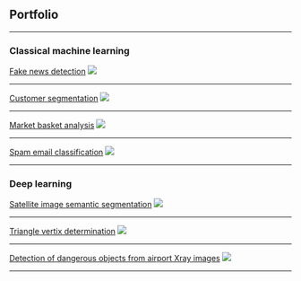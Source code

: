 ## Portfolio

---

### Classical machine learning

[Fake news detection](https://github.com/nguyen-nhat-mai/fake-news-detection)
<img src="images/dummy_thumbnail.jpg?raw=true"/>


---
[Customer segmentation](/pdf/sample_presentation.pdf)
<img src="images/dummy_thumbnail.jpg?raw=true"/>

---
[Market basket analysis](http://example.com/)
<img src="images/dummy_thumbnail.jpg?raw=true"/>

---
[Spam email classification](http://example.com/)
<img src="images/dummy_thumbnail.jpg?raw=true"/>

---

### Deep learning

[Satellite image semantic segmentation](http://example.com/)
<img src="images/dummy_thumbnail.jpg?raw=true"/>

---
[Triangle vertix determination](http://example.com/)
<img src="images/dummy_thumbnail.jpg?raw=true"/>

---
[Detection of dangerous objects from airport Xray images](http://example.com/)
<img src="images/dummy_thumbnail.jpg?raw=true"/>

---

